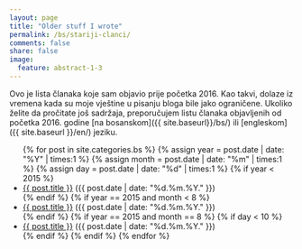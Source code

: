 ```yaml
---
layout: page
title: "Older stuff I wrote"
permalink: /bs/stariji-clanci/
comments: false
share: false
image:
  feature: abstract-1-3
---
```


Ovo je lista članaka koje sam objavio prije početka 2016. Kao takvi, dolaze iz vremena kada su moje vještine u pisanju bloga bile jako ograničene. Ukoliko želite da pročitate još sadržaja, preporučujem listu članaka objavljenih od početka 2016. godine [na bosanskom]({{ site.baseurl}}/bs/) ili [engleskom]({{ site.baseurl }}/en/) jeziku.

<ul>
    {% for post in site.categories.bs %}
      {% assign year = post.date | date: "%Y" | times:1 %}
      {% assign month = post.date | date: "%m" | times:1 %}
      {% assign day = post.date | date: "%d" | times:1 %}
      {% if year < 2015 %}
        <li><a href="{{ site.url }}{{post.url }}">{{ post.title }}</a> ({{ post.date | date: "%d.%m.%Y."  }})</li>
      {% endif %}
      {% if year == 2015 and month < 8 %}
        <li><a href="{{ site.url }}{{post.url }}">{{ post.title }}</a> ({{ post.date | date: "%d.%m.%Y."  }})</li>
      {% endif %}
      {% if year == 2015 and month == 8 %}
        {% if day < 10 %}
          <li><a href="{{ site.url }}{{post.url }}">{{ post.title }}</a> ({{ post.date | date: "%d.%m.%Y."  }})</li>
        {% endif %}
      {% endif %}
    {% endfor %}
</ul>

